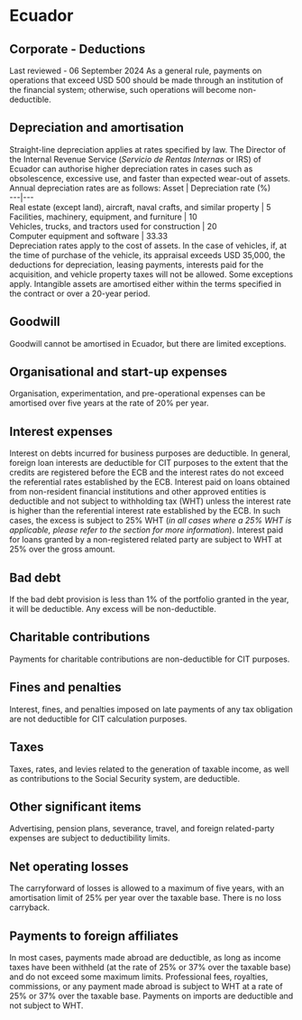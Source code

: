 # Ecuador
## Corporate - Deductions
Last reviewed - 06 September 2024
As a general rule, payments on operations that exceed USD 500 should be made through an institution of the financial system; otherwise, such operations will become non-deductible.
## Depreciation and amortisation
Straight-line depreciation applies at rates specified by law. The Director of the Internal Revenue Service (_Servicio de Rentas Internas_ or IRS) of Ecuador can authorise higher depreciation rates in cases such as obsolescence, excessive use, and faster than expected wear-out of assets.
Annual depreciation rates are as follows:
Asset | Depreciation rate (%)  
---|---  
Real estate (except land), aircraft, naval crafts, and similar property | 5  
Facilities, machinery, equipment, and furniture | 10  
Vehicles, trucks, and tractors used for construction | 20  
Computer equipment and software | 33.33  
Depreciation rates apply to the cost of assets.
In the case of vehicles, if, at the time of purchase of the vehicle, its appraisal exceeds USD 35,000, the deductions for depreciation, leasing payments, interests paid for the acquisition, and vehicle property taxes will not be allowed. Some exceptions apply.
Intangible assets are amortised either within the terms specified in the contract or over a 20-year period.
## Goodwill
Goodwill cannot be amortised in Ecuador, but there are limited exceptions.
## Organisational and start-up expenses
Organisation, experimentation, and pre-operational expenses can be amortised over five years at the rate of 20% per year.
## Interest expenses
Interest on debts incurred for business purposes are deductible.
In general, foreign loan interests are deductible for CIT purposes to the extent that the credits are registered before the ECB and the interest rates do not exceed the referential rates established by the ECB.
Interest paid on loans obtained from non-resident financial institutions and other approved entities is deductible and not subject to withholding tax (WHT) unless the interest rate is higher than the referential interest rate established by the ECB. In such cases, the excess is subject to 25% WHT (_in all cases where a 25% WHT is applicable, please refer to the section for more information_).
Interest paid for loans granted by a non-registered related party are subject to WHT at 25% over the gross amount.
## Bad debt
If the bad debt provision is less than 1% of the portfolio granted in the year, it will be deductible. Any excess will be non-deductible.
## Charitable contributions
Payments for charitable contributions are non-deductible for CIT purposes.
## Fines and penalties
Interest, fines, and penalties imposed on late payments of any tax obligation are not deductible for CIT calculation purposes.
## Taxes
Taxes, rates, and levies related to the generation of taxable income, as well as contributions to the Social Security system, are deductible.
## Other significant items
Advertising, pension plans, severance, travel, and foreign related-party expenses are subject to deductibility limits.
## Net operating losses
The carryforward of losses is allowed to a maximum of five years, with an amortisation limit of 25% per year over the taxable base. There is no loss carryback.
## Payments to foreign affiliates
In most cases, payments made abroad are deductible, as long as income taxes have been withheld (at the rate of 25% or 37% over the taxable base) and do not exceed some maximum limits. Professional fees, royalties, commissions, or any payment made abroad is subject to WHT at a rate of 25% or 37% over the taxable base. Payments on imports are deductible and not subject to WHT.
